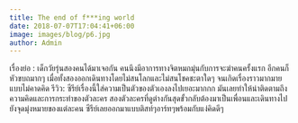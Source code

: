 ```yaml
---
title: The end of f***ing world
date: 2018-07-07T17:04:41+06:00
image: images/blog/p6.jpg
author: Admin
---
```


เรื่องย่อ : เด็กวัยรุ่นสองคนได้มาเจอกัน คนนึงมีอาการทางจิตหมกมุ่นกับการจะฆ่าคนครั้งแรก อีกคนก็หัวขบถมากๆ เมื่อทั้งสองออกเดินทางโดยไม่สนโลกและไม่สนโชคชะตาใดๆ จนเกิดเรื่องราวมากมายแบบไม่คาดคิด
รีวิว: ซีรีย์เรื่องนี้ใส่ความเป็นตัวของตัวเองลงไปเยอะมากกก มันเลยทำให้น่าติดตามถึงความคิดและการกระทำของตัวละคร สองตัวละครที่ดูต่างกันสุดขั้วกลับต้องมาเป็นเพื่อนและเดินทางไปยังจุดมุ่งหมายของแต่ละคน ซีรีย์เลยออกมาแบบติสท์ๆอาร์ทๆพร้อมกับแง่คิดดีๆ
